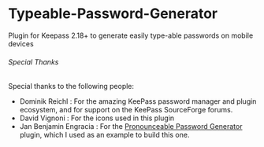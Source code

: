 # Typeable-Password-Generator
Plugin for Keepass 2.18+ to generate easily type-able passwords on mobile devices



###### Special Thanks
Special thanks to the following people:
* Dominik Reichl : For the amazing KeePass password manager and plugin ecosystem, and for support on the KeePass SourceForge forums.
* David Vignoni : For the icons used in this plugin
* Jan Benjamin Engracia : For the [Pronounceable Password Generator](https://sourceforge.net/projects/pronouncepwgen/) plugin, which I used as an example to build this one.